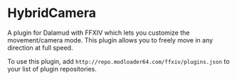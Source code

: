 # HybridCamera
A plugin for Dalamud with FFXIV which lets you customize the movement/camera mode. This plugin allows you to freely move in any direction at full speed.

To use this plugin, add `http://repo.modloader64.com/ffxiv/plugins.json` to your list of plugin repositories.



